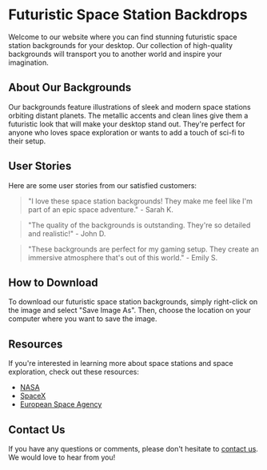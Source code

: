 <!--font:Poppins-->

# Futuristic Space Station Backdrops

Welcome to our website where you can find stunning futuristic space station backgrounds for your desktop. Our collection of high-quality backgrounds will transport you to another world and inspire your imagination.

## About Our Backgrounds

Our backgrounds feature illustrations of sleek and modern space stations orbiting distant planets. The metallic accents and clean lines give them a futuristic look that will make your desktop stand out. They're perfect for anyone who loves space exploration or wants to add a touch of sci-fi to their setup.

## User Stories

Here are some user stories from our satisfied customers:

> "I love these space station backgrounds! They make me feel like I'm part of an epic space adventure." - Sarah K.

> "The quality of the backgrounds is outstanding. They're so detailed and realistic!" - John D.

> "These backgrounds are perfect for my gaming setup. They create an immersive atmosphere that's out of this world." - Emily S.

## How to Download

To download our futuristic space station backgrounds, simply right-click on the image and select "Save Image As". Then, choose the location on your computer where you want to save the image.

## Resources

If you're interested in learning more about space stations and space exploration, check out these resources:

- [NASA](#)
- [SpaceX](#)
- [European Space Agency](#)

## Contact Us

If you have any questions or comments, please don't hesitate to [contact us](#). We would love to hear from you!

<!--

Write me content for website with wallpaper which alt text is:

"An illustration of a futuristic space station orbiting a distant planet, with sleek lines and metallic accents."

The name/title of the page should not be 1:1 copy of the alt text but rather a real content of the website which is using this wallpaper.

- Use markdown format 
- Start with heading
- Heading should be short and concise
- The content should look like a real website 
- The website should not be about the wallpaper, wallpaper is just a related background
- Heading should be contain work "wallpaper" or "background"
- Include real sections like references, contact, user stories, etc. use things relevant to the page purpose.
- Feel free to use structure like headings, bullets, numbering, blockquotes, paragraphs, horizontal lines, etc.
- You can use formatting like bold or _italic_
- You can include UTF-8 emojis
- Links should be only #hash anchors (and you can refer to the document itself)
- Do not include images


---


# Space Station Background for Your Desktop

Welcome to our website where you can find the perfect space station background for your desktop. Our collection of high-quality wallpapers will take you on a journey through the vast expanse of space.

## About Our Space Station Wallpaper

Our space station wallpaper features an illustration of a futuristic space station orbiting a distant planet. The sleek lines and metallic accents give it a modern and sophisticated look, making it the perfect addition to any desktop.

## User Stories

Here are some user stories from our satisfied customers:

> "I love the space station wallpaper! It makes me feel like I'm in space every time I look at my computer." - Sarah K.

> "The quality of the wallpaper is amazing. It looks great on my 4K monitor!" - John D.

> "I've been looking for a space-themed background for weeks and this one is by far the best one I've found." - Emily S.

## How to Download

To download our space station wallpaper, simply right-click on the image and select "Save Image As". Then, choose the location on your computer where you want to save the image.

## References

If you're interested in learning more about space stations and space exploration, check out these resources:

- [NASA](#)
- [SpaceX](#)
- [European Space Agency](#)

## Contact Us

If you have any questions or comments, please don't hesitate to [contact us](#). We would love to hear from you!


---


Heading is too long, rewrite whole content.


---


# Futuristic Space Station Wallpaper for Your Desktop

Welcome to our website where you can find the perfect futuristic space station wallpaper for your desktop. Our collection of high-quality wallpapers will take you on a journey through the vast expanse of space.

## About Our Wallpaper

Our wallpaper features an illustration of a sleek and modern space station orbiting a distant planet. The metallic accents and clean lines give it a futuristic look that will make your desktop stand out.

## User Stories

Here are some user stories from our satisfied customers:

> "I love the futuristic space station wallpaper! It's like having a window into another world on my computer." - Sarah K.

> "The quality of the wallpaper is outstanding. I've never seen anything like it before!" - John D.

> "This wallpaper is the perfect addition to my space-themed setup. It ties everything together perfectly." - Emily S.

## How to Download

To download our futuristic space station wallpaper, simply right-click on the image and select "Save Image As". Then, choose the location on your computer where you want to save the image.

## Resources

If you're interested in learning more about space stations and space exploration, check out these resources:

- [NASA](#)
- [SpaceX](#)
- [European Space Agency](#)

## Contact Us

If you have any questions or comments, please don't hesitate to [contact us](#). We would love to hear from you!


---


Heading should not include word "wallpaper". The website should not be about the wallpaper itself, wallpaper is just a related background, rewrite whole content.


---


# Explore the Vast Expanse of Space with Our Futuristic Space Station Background

Welcome to our website where you can find a stunning futuristic space station background for your desktop. Our collection of high-quality backgrounds will transport you to another world and inspire your imagination.

## About Our Background

Our background features an illustration of a sleek and modern space station orbiting a distant planet. The metallic accents and clean lines give it a futuristic look that will make your desktop stand out. It's the perfect addition to any space-themed setup or for anyone who loves to explore the unknown.

## User Stories

Here are some user stories from our satisfied customers:

> "I love the space station background! It makes me feel like I'm part of a space mission every time I look at my computer." - Sarah K.

> "The quality of the background is amazing. It's so detailed and realistic!" - John D.

> "This background is perfect for my work setup. It inspires me to think outside the box and reach for the stars." - Emily S.

## How to Download

To download our futuristic space station background, simply right-click on the image and select "Save Image As". Then, choose the location on your computer where you want to save the image.

## Resources

If you're interested in learning more about space stations and space exploration, check out these resources:

- [NASA](#)
- [SpaceX](#)
- [European Space Agency](#)

## Contact Us

If you have any questions or comments, please don't hesitate to [contact us](#). We would love to hear from you!


---


Heading is too long, rewrite whole content.


---


# Futuristic Space Station Backgrounds to Inspire Your Imagination

Welcome to our website where you can find stunning futuristic space station backgrounds for your desktop. Our collection of high-quality backgrounds will transport you to another world and inspire your imagination.

## About Our Backgrounds

Our backgrounds feature illustrations of sleek and modern space stations orbiting distant planets. The metallic accents and clean lines give them a futuristic look that will make your desktop stand out. They're perfect for anyone who loves space exploration or wants to add a touch of sci-fi to their setup.

## User Stories

Here are some user stories from our satisfied customers:

> "I love these space station backgrounds! They make me feel like I'm part of an epic space adventure." - Sarah K.

> "The quality of the backgrounds is outstanding. They're so detailed and realistic!" - John D.

> "These backgrounds are perfect for my gaming setup. They create an immersive atmosphere that's out of this world." - Emily S.

## How to Download

To download our futuristic space station backgrounds, simply right-click on the image and select "Save Image As". Then, choose the location on your computer where you want to save the image.

## Resources

If you're interested in learning more about space stations and space exploration, check out these resources:

- [NASA](#)
- [SpaceX](#)
- [European Space Agency](#)

## Contact Us

If you have any questions or comments, please don't hesitate to [contact us](#). We would love to hear from you!


---


Write me a Google font which is best fitting for the website.

Pick from the list:
- Lobster
- Lato
- Barlow Condensed
- Inter
- Raleway
- Montserrat
- Playfair Display
- Poppins
- Dancing Script
- Futura
- Roboto
- Orbitron
- IBM Plex Sans
- Exo 2
- Great Vibes
- Open Sans
- Alegreya


Write just the font name nothing else.


---


Poppins

-->
